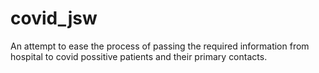 # covid_jsw
An attempt to ease the process of passing the required information from hospital to covid possitive patients and their primary contacts.
